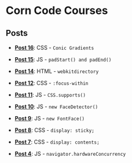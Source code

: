 # Corn Code Courses

## Posts

* **[Post 16](https://github.com/CornCodeCorp/courses/blob/master/src/post_16/index.html)**: CSS - `Conic Gradients`

* **[Post 15](https://github.com/CornCodeCorp/courses/blob/master/src/post_15/index.html)**: JS - `padStart() and padEnd()`

* **[Post 14](https://github.com/CornCodeCorp/courses/blob/master/src/post_14/index.html)**: HTML - `webkitdirectory`

* **[Post 12](https://github.com/CornCodeCorp/courses/blob/master/src/post_12/index.html)**: CSS - `:focus-within`

* **[Post 11](https://github.com/CornCodeCorp/courses/blob/master/src/post_11/index.html)**: JS - `CSS.supports()`

* **[Post 10](https://github.com/CornCodeCorp/courses/blob/master/src/post_10/index.html)**: JS - `new FaceDetector()`

* **[Post 9](https://github.com/CornCodeCorp/courses/blob/master/src/post_9/index.html)**: JS - `new FontFace()`

* **[Post 8](https://github.com/CornCodeCorp/courses/blob/master/src/post_8/index.html)**: CSS - `display: sticky;`

* **[Post 7](https://github.com/CornCodeCorp/courses/blob/master/src/post_7/index.html)**: CSS - `display: contents;`

* **[Post 4](https://github.com/CornCodeCorp/courses/blob/master/src/post_4/index.html)**: JS - `navigator.hardwareConcurrency`